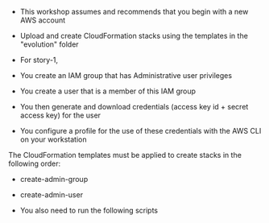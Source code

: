 
- This workshop assumes and recommends that you begin with a new AWS account
- Upload and create CloudFormation stacks using the templates in the "evolution" folder
- For story-1, 

- You create an IAM group that has Administrative user privileges
- You create a user that is a member of this IAM group
- You then generate and download credentials (access key id + secret access key) for the user
- You configure a profile for the use of these credentials with the AWS CLI on your workstation

The CloudFormation templates must be applied to create stacks in the following order:
 - create-admin-group
 - create-admin-user

- You also need to run the following scripts
